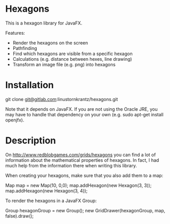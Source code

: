 Hexagons
========

This is a hexagon library for JavaFX. 

Features:
- Render the hexagons on the screen
- Pathfinding
- Find which hexagons are visible from a specific hexagon
- Calculations (e.g. distance between hexes, line drawing)
- Transform an image file (e.g. png) into hexagons


Installation
============
git clone git@gitlab.com:linustornkrantz/hexagons.git

Note that it depends on JavaFX. If you are not using the Oracle JRE, you may have to handle that dependency on your own (e.g. sudo apt-get install openjfx).


Description
===========
On http://www.redblobgames.com/grids/hexagons you can find a lot of information about the mathematical properties of hexagons. In fact, I had much help from the information there when writing this library.

When creating your hexagons, make sure that you also add them to a map:

Map map = new Map(10, 0,0);
map.addHexagon(new Hexagon(3, 3));
map.addHexagon(new Hexagon(3, 4));

To render the hexagons in a JavaFX Group:

Group hexagonGroup = new Group();
new GridDrawer(hexagonGroup, map, false).draw();

